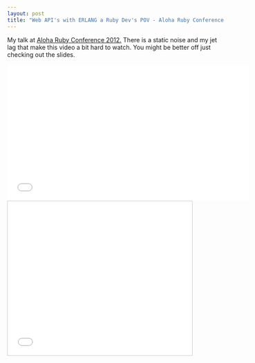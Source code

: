 ```yaml
---
layout: post
title: "Web API's with ERLANG a Ruby Dev's POV - Aloha Ruby Conference - 2012"
---
```


My talk at [Aloha Ruby Conference 2012.](http://www.aloharubyconf.com) There is a static noise and my jet lag that make this video a bit hard to watch. You might be better off just checking out the slides.

<iframe width="560" height="315" src="//www.youtube.com/embed/DlgFpDWj_eE?rel=0" frameborder="0" allowfullscreen></iframe>

<iframe src="//www.slideshare.net/slideshow/embed_code/14657872?rel=0" width="427" height="356" frameborder="0" marginwidth="0" marginheight="0" scrolling="no" style="border:1px solid #CCC; border-width:1px; margin-bottom:5px; max-width: 100%;" allowfullscreen> </iframe>
